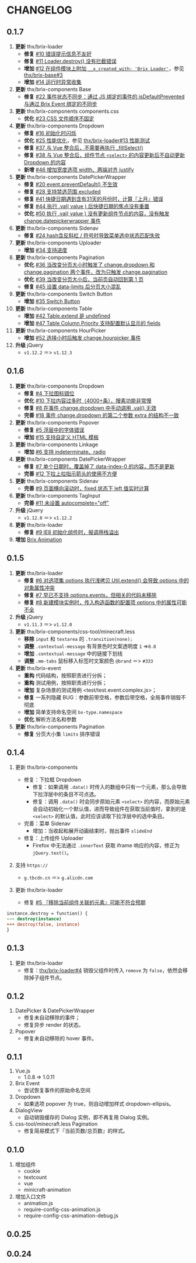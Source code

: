 # CHANGELOG

## 0.1.7

1. **更新** thx/brix-loader
	* **修复** [#10 错误提示信息不友好](https://github.com/thx/brix-loader/issues/10)
	* **修复** [#11 Loader.destroy() 没有拦截错误](https://github.com/thx/brix-loader/issues/11)
	* **增加** [#12 在组件模块上附加 `__x_created_with: 'Brix Loader'`](https://github.com/thx/brix-loader/issues/12)，参见 [thx/brix-base#3](https://github.com/thx/brix-base/issues/3)
	* **增加** [#14 运行时异常收集](https://github.com/thx/brix-loader/issues/14)
2. **更新** thx/brix-components Base
	* **修复** [#22 事件状态不同步：通过 JS 绑定的事件的 isDefaultPrevented 与通过 Brix Event 绑定的不同步](https://github.com/thx/brix-components/issues/22)
3. **更新** thx/brix-components components.css
	* **优化** [#23 CSS 文件顺序不固定](https://github.com/thx/brix-components/issues/23)
4. **更新** thx/brix-components Dropdown
	* **修复** [#16 初始化时闪烁](https://github.com/thx/brix-components/issues/16)
	* **优化** [#25 性能优化](https://github.com/thx/brix-components/issues/16)，参见 [thx/brix-loader#13 性能测试](https://github.com/thx/brix-loader/issues/13)
	* **修复** [#37 与 Vue 整合后，不需要再执行 _fillSelect()](https://github.com/thx/brix-components/issues/37)
	* **修复** [#38 与 Vue 整合后，组件节点 `<select>` 的内容更新后不自动更新 Dropdown 的内容](https://github.com/thx/brix-components/issues/38)
	* **新增** [#46 增加宽度选项 width、两端对齐 justify](https://github.com/thx/brix-components/issues/46)
5. **更新** thx/brix-components DatePickerWrapper
	* **修复** [#20 event.preventDefault() 不生效](https://github.com/thx/brix-components/issues/20)
	* **修复** [#28 支持禁选范围 excluded](https://github.com/thx/brix-components/issues/28)
	* **修复** [#41 快捷日期遇到含有31天的月份时，计算『上月』错误](https://github.com/thx/brix-components/issues/41)
	* **修复** [#44 执行 .val( value ) 后快捷日期的焦点没有重置](https://github.com/thx/brix-components/issues/44)
	* **优化** [#50 执行 .val( value ) 没有更新组件节点的内容，没有触发 change.datepickerwrapper 事件](https://github.com/thx/brix-components/issues/50)
6. **更新** thx/brix-components Sidenav
	* **修复** [#24 hash含反斜杠 / 符号时导致菜单选中状态匹配失败](https://github.com/thx/brix-components/issues/24)
7. **更新** thx/brix-components Uploader
	* **增加** [#34 支持进度](https://github.com/thx/brix-components/issues/34)
8. **更新** thx/brix-components Pagination
	* **优化** [#36 当改变分页大小时触发了 change.dropdown 和 change.pagination 两个事件，改为只触发 change.pagination](https://github.com/thx/brix-components/issues/36)
	* **优化** [#39 当改变分页大小后，当前页自动回到第 1 页](https://github.com/thx/brix-components/issues/39)
	* **修复** [#45 设置 data-limits 后分页大小混乱](https://github.com/thx/brix-components/issues/45)
9. **更新** thx/brix-components Switch Button
	* **增加** [#35 Switch Button](https://github.com/thx/brix-components/issues/35)
10. **更新** thx/brix-components Table
	* **增加** [#42 Table.extend 是 undefined](https://github.com/thx/brix-components/issues/42)
	* **增加** [#47 Table Column Priority 支持配置默认显示的 fields](https://github.com/thx/brix-components/issues/47)
11. **更新** thx/brix-components HourPicker
	* **增加** [#52 选择小时后触发 change.hourpicker 事件](https://github.com/thx/brix-components/issues/52)
12. **升级** jQuery
	* `v1.12.2` ＝> `v1.12.3`

## 0.1.6
1. **更新** thx/brix-components Dropdown
	* **修复** [#4 下拉图标错位](https://github.com/thx/brix-components/issues/4)
	* **优化** [#10 下拉内容过多时（4000+条），搜素功能非常慢](https://github.com/thx/brix-components/issues/10)
	* **修复** [#8 在事件 change.dropdown 中手动调用 .val() 无效](https://github.com/thx/brix-components/issues/8)
	* **完善** [#18 事件 change.dropdown 的第二个参数 extra 的结构不一致](https://github.com/thx/brix-components/issues/18)
2. **更新** thx/brix-components Popover
	* **修复** [#5 浮层中的字体错误](https://github.com/thx/brix-components/issues/5)
	* **增加** [#15 支持自定义 HTML 模板](https://github.com/thx/brix-components/issues/15)
3. **更新** thx/brix-components Linkage
	* **增加** [#6 支持 indeterminate、radio](https://github.com/thx/brix-components/issues/6)
4. **更新** thx/brix-components DatePickerWrapper
	* **修复** [#7 单个日期时，覆盖掉了 data-index-0 的内容，而不是更新](https://github.com/thx/brix-components/issues/7)
	* **完善** [#12 下拉上拉指示箭头的使用不方便](https://github.com/thx/brix-components/issues/12)
5. **更新** thx/brix-components Sidenav
	* **完善** [#9 页面横向滚动时，fixed 状态下 left 值实时计算](https://github.com/thx/brix-components/issues/9)
6. **更新** thx/brix-components TagInput
	* **完善** [#11 未设置 autocomplete="off"](https://github.com/thx/brix-components/issues/11)
7. **升级** jQuery
	* `v1.12.0` ＝> `v1.12.2`
8. **更新** thx/brix-loader
	* **修复** [#9 IE8 初始化组件时，报调用栈溢出](https://github.com/thx/brix-loader/issues/9)
9. **增加** [Brix Animation](https://github.com/thx/brix-animation)

## 0.1.5

1. **更新** thx/brix-loader
	* **修复** [#6 对选项集 options 执行浅拷贝 Util.extend() 会导致 options 中的对象属性冲突](https://github.com/thx/brix-loader/issues/6)
	* **修复** [#7 早已不支持 options.events，但相关的代码未移除](https://github.com/thx/brix-loader/issues/7)
	* **修复** [#8 新建模块实例时，传入构造函数的配置项 options 中的属性可能不全](https://github.com/thx/brix-loader/issues/8)
2. **升级** jQuery
	* `v1.11.3` ＝> `v1.12.0`
3. **更新** thx/brix-components/css-tool/minecraft.less
	* **移除** `input` 和 `textarea` 的 `.transition(none);`
	* **调整** `.contextual-message` 有背景色时文案透明度 `1` =>`0.8`
	* **增加** `.contextual-message` 中的链接下划线
	* **调整** `.mm-tabs` 鼠标移入标签时文案颜色 `@brand` ＝> `#333`
4. **更新** thx/brix-event
	* **重构** 代码结构，按照职责进行分拆；
	* **重构** 测试用例，按照职责进行分拆；
	* **增加** 复杂场景的测试用例 <test/test.event.complex.js>；
	* **修复** 一系列隐藏 BUG：参数前带空格，参数后带空格，全局事件销毁不彻底
	* **增加** 简单支持命名空间 `bx-type.namespace`
	* **优化** 解析方法名和参数
5. **更新** thx/brix-components Pagination
	* **修复** 分页大小集 `limits` 排序错误

## 0.1.4

1. 更新 thx/brix-components
	* 修复：下拉框 Dropdown
		* 修复：如果调用 `.data()` 时传入的数组中只有一个元素，那么会导致下拉浮层中的条目不可点选。
		* 修复：调用 `.data()` 时会同步原始元素 `<select>` 的内容，而原始元素会自动初始化一个默认值，进而导致组件在获取当前值时，拿到的是 `<select>` 的默认值，此时应该读取下拉浮层中的选中条目。
	* 完善：菜单 Sidenav
		* 增加：当收起和展开动画结束时，抛出事件 `slideEnd`
	* 修复：上传组件 Uploader
		*  Firefox 中无法通过 `.innerText` 获取 iframe 响应的内容，修正为 `jQuery.text()`。
2. 支持 `https://`
	* `g.tbcdn.cn` ＝> `g.alicdn.com`

3. 更新 thx/brix-loader
	* 修复 [#5 『移除当前组件关联的元素』可能不符合预期](https://github.com/thx/brix-loader/issues/5)

```diff
instance.destroy = function() {
---	destroy(instance)
+++	destroy(false, instance)
}
```

## 0.1.3

1. 更新 thx/brix-loader
	* 修复：[thx/brix-loader#4](https://github.com/thx/brix-loader/issues/4) 销毁父组件时传入 `remove` 为 `false`，依然会移除掉子组件节点。

## 0.1.2

1. DatePicker & DatePickerWrapper
	* 修复未自动移除的事件；
	* 修复异步 render 的状态。
2. Popover
	* 修复未自动移除的 hover 事件。

## 0.1.1

1. Vue.js
	* 1.0.8 => 1.0.11
2. Brix Event
	* 尝试恢复事件的原始命名空间
3. Dropdown
	* 如果选项 popover 为 true，则自动增加样式 dropdown-ellipsis。
4. DialogView
	* 自动销毁缓存的 Dialog 实例，即不再复用 Dialog 实例。
5. css-tool/minecraft.less Pagination
	* 修复简易模式下『当前页数/总页数』的样式。

## 0.1.0

1. 增加组件
	* cookie
	* textcount
	* vue
	* minicraft-animation
2. 增加入口文件
	* animation.js
	* require-config-css-animation.js
	* require-config-css-animation-debug.js

## 0.0.25

## 0.0.24

